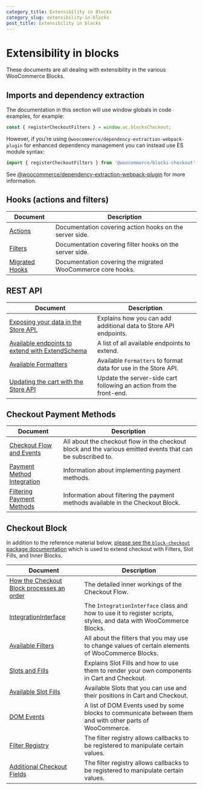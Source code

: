 ```yaml
---
category_title: Extensibility in Blocks
category_slug: extensibility-in-blocks
post_title: Extensibility in blocks
---
```


# Extensibility in blocks

These documents are all dealing with extensibility in the various WooCommerce Blocks.

## Imports and dependency extraction

The documentation in this section will use window globals in code examples, for example:

```js
const { registerCheckoutFilters } = window.wc.blocksCheckout;
```

However, if you're using `@woocommerce/dependency-extraction-webpack-plugin` for enhanced dependency management you can instead use ES module syntax:

```js
import { registerCheckoutFilters } from '@woocommerce/blocks-checkout';
```

See [@woocommerce/dependency-extraction-webpack-plugin](https://www.npmjs.com/package/@woocommerce/dependency-extraction-webpack-plugin) for more information.

## Hooks (actions and filters)

| Document                                                                                                                                               | Description                                                 |
| ------------------------------------------------------------------------------------------------------------------------------------------------------ | ----------------------------------------------------------- |
| [Actions](https://github.com/woocommerce/woocommerce/blob/trunk/plugins/woocommerce/client/blocks/docs/third-party-developers/extensibility/hooks/actions.md)  | Documentation covering action hooks on the server side.     |
| [Filters](https://github.com/woocommerce/woocommerce/blob/trunk/plugins/woocommerce/client/blocks/docs/third-party-developers/extensibility/hooks/filters.md) | Documentation covering filter hooks on the server side.     |
| [Migrated Hooks](https://developer.woocommerce.com/docs/cart-and-checkout-legacy-hooks/)                                                               | Documentation covering the migrated WooCommerce core hooks. |

## REST API

| Document                                                                                                                                                                                                                | Description                                                         |
| ----------------------------------------------------------------------------------------------------------------------------------------------------------------------------------------------------------------------- | ------------------------------------------------------------------- |
| [Exposing your data in the Store API.](https://github.com/woocommerce/woocommerce/blob/trunk/plugins/woocommerce/client/blocks/docs/third-party-developers/extensibility/rest-api/extend-rest-api-add-data.md)                 | Explains how you can add additional data to Store API endpoints.    |
| [Available endpoints to extend with ExtendSchema](https://github.com/woocommerce/woocommerce/blob/trunk/plugins/woocommerce/client/blocks/docs/third-party-developers/extensibility/rest-api/available-endpoints-to-extend.md) | A list of all available endpoints to extend.                        |
| [Available Formatters](https://github.com/woocommerce/woocommerce/blob/trunk/plugins/woocommerce/client/blocks/docs/third-party-developers/extensibility/rest-api/extend-rest-api-formatters.md)                               | Available `Formatters` to format data for use in the Store API.     |
| [Updating the cart with the Store API](https://github.com/woocommerce/woocommerce/blob/trunk/plugins/woocommerce/client/blocks/docs/third-party-developers/extensibility/rest-api/extend-rest-api-update-cart.md)              | Update the server-side cart following an action from the front-end. |

## Checkout Payment Methods

| Document                                                                                                                                  | Description                                                                                                 |
| ----------------------------------------------------------------------------------------------------------------------------------------- | ----------------------------------------------------------------------------------------------------------- |
| [Checkout Flow and Events](https://developer.woocommerce.com/docs/cart-and-checkout-checkout-flow-and-events/)                            | All about the checkout flow in the checkout block and the various emitted events that can be subscribed to. |
| [Payment Method Integration](https://developer.woocommerce.com/docs/cart-and-checkout-payment-method-integration-for-the-checkout-block/) | Information about implementing payment methods.                                                             |
| [Filtering Payment Methods](https://developer.woocommerce.com/docs/cart-and-checkout-filtering-payment-methods-in-the-checkout-block/)    | Information about filtering the payment methods available in the Checkout Block.                            |

## Checkout Block

In addition to the reference material below, [please see the `block-checkout` package documentation](https://github.com/woocommerce/woocommerce/blob/trunk/plugins/woocommerce/client/blocks/packages/checkout/README.md) which is used to extend checkout with Filters, Slot Fills, and Inner Blocks.

| Document                                                                                                                                         | Description                                                                                                       |
| ------------------------------------------------------------------------------------------------------------------------------------------------ | ----------------------------------------------------------------------------------------------------------------- |
| [How the Checkout Block processes an order](https://developer.woocommerce.com/docs/cart-and-checkout-how-the-checkout-block-processes-an-order/) | The detailed inner workings of the Checkout Flow.                                                                 |
| [IntegrationInterface](https://developer.woocommerce.com/docs/cart-and-checkout-handling-scripts-styles-and-data/)                               | The `IntegrationInterface` class and how to use it to register scripts, styles, and data with WooCommerce Blocks. |
| [Available Filters](https://developer.woocommerce.com/docs/category/cart-and-checkout-blocks/available-filters/)                                 | All about the filters that you may use to change values of certain elements of WooCommerce Blocks.                |
| [Slots and Fills](https://developer.woocommerce.com/docs/cart-and-checkout-slot-and-fill/)                                                       | Explains Slot Fills and how to use them to render your own components in Cart and Checkout.                       |
| [Available Slot Fills](https://developer.woocommerce.com/docs/cart-and-checkout-available-slots/)                                                | Available Slots that you can use and their positions in Cart and Checkout.                                        |
| [DOM Events](https://developer.woocommerce.com/docs/cart-and-checkout-dom-events/)                                                               | A list of DOM Events used by some blocks to communicate between them and with other parts of WooCommerce.         |
| [Filter Registry](https://github.com/woocommerce/woocommerce/blob/trunk/plugins/woocommerce/client/blocks/packages/checkout/filter-registry/README.md)  | The filter registry allows callbacks to be registered to manipulate certain values.                               |
| [Additional Checkout Fields](https://developer.woocommerce.com/docs/cart-and-checkout-additional-checkout-fields/)                               | The filter registry allows callbacks to be registered to manipulate certain values.                               |
